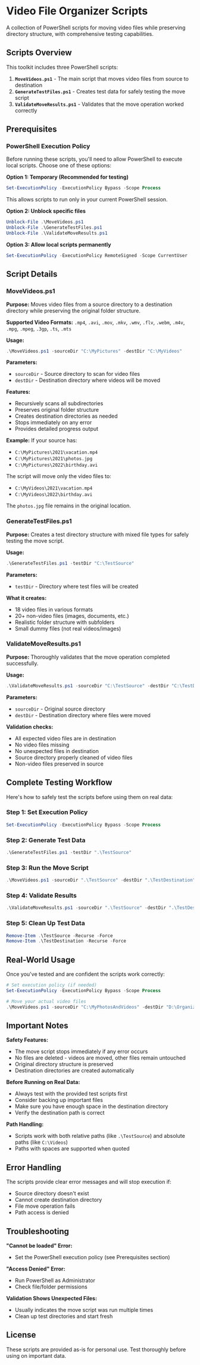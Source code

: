 # Video File Organizer Scripts

A collection of PowerShell scripts for moving video files while preserving directory structure, with comprehensive testing capabilities.

## Scripts Overview

This toolkit includes three PowerShell scripts:

1. **`MoveVideos.ps1`** - The main script that moves video files from source to destination
2. **`GenerateTestFiles.ps1`** - Creates test data for safely testing the move script
3. **`ValidateMoveResults.ps1`** - Validates that the move operation worked correctly

## Prerequisites

### PowerShell Execution Policy

Before running these scripts, you'll need to allow PowerShell to execute local scripts. Choose one of these options:

**Option 1: Temporary (Recommended for testing)**
```powershell
Set-ExecutionPolicy -ExecutionPolicy Bypass -Scope Process
```
This allows scripts to run only in your current PowerShell session.

**Option 2: Unblock specific files**
```powershell
Unblock-File .\MoveVideos.ps1
Unblock-File .\GenerateTestFiles.ps1
Unblock-File .\ValidateMoveResults.ps1
```

**Option 3: Allow local scripts permanently**
```powershell
Set-ExecutionPolicy -ExecutionPolicy RemoteSigned -Scope CurrentUser
```

## Script Details

### MoveVideos.ps1

**Purpose:** Moves video files from a source directory to a destination directory while preserving the original folder structure.

**Supported Video Formats:** 
`.mp4`, `.avi`, `.mov`, `.mkv`, `.wmv`, `.flv`, `.webm`, `.m4v`, `.mpg`, `.mpeg`, `.3gp`, `.ts`, `.mts`

**Usage:**
```powershell
.\MoveVideos.ps1 -sourceDir "C:\MyPictures" -destDir "C:\MyVideos"
```

**Parameters:**
- `sourceDir` - Source directory to scan for video files
- `destDir` - Destination directory where videos will be moved

**Features:**
- Recursively scans all subdirectories
- Preserves original folder structure
- Creates destination directories as needed
- Stops immediately on any error
- Provides detailed progress output

**Example:**
If your source has:
- `C:\MyPictures\2021\vacation.mp4`
- `C:\MyPictures\2021\photos.jpg`
- `C:\MyPictures\2022\birthday.avi`

The script will move only the video files to:
- `C:\MyVideos\2021\vacation.mp4`
- `C:\MyVideos\2022\birthday.avi`

The `photos.jpg` file remains in the original location.

### GenerateTestFiles.ps1

**Purpose:** Creates a test directory structure with mixed file types for safely testing the move script.

**Usage:**
```powershell
.\GenerateTestFiles.ps1 -testDir "C:\TestSource"
```

**Parameters:**
- `testDir` - Directory where test files will be created

**What it creates:**
- 18 video files in various formats
- 20+ non-video files (images, documents, etc.)
- Realistic folder structure with subfolders
- Small dummy files (not real videos/images)

### ValidateMoveResults.ps1

**Purpose:** Thoroughly validates that the move operation completed successfully.

**Usage:**
```powershell
.\ValidateMoveResults.ps1 -sourceDir "C:\TestSource" -destDir "C:\TestDestination"
```

**Parameters:**
- `sourceDir` - Original source directory
- `destDir` - Destination directory where files were moved

**Validation checks:**
- All expected video files are in destination
- No video files missing
- No unexpected files in destination
- Source directory properly cleaned of video files
- Non-video files preserved in source

## Complete Testing Workflow

Here's how to safely test the scripts before using them on real data:

### Step 1: Set Execution Policy
```powershell
Set-ExecutionPolicy -ExecutionPolicy Bypass -Scope Process
```

### Step 2: Generate Test Data
```powershell
.\GenerateTestFiles.ps1 -testDir ".\TestSource"
```

### Step 3: Run the Move Script
```powershell
.\MoveVideos.ps1 -sourceDir ".\TestSource" -destDir ".\TestDestination"
```

### Step 4: Validate Results
```powershell
.\ValidateMoveResults.ps1 -sourceDir ".\TestSource" -destDir ".\TestDestination"
```

### Step 5: Clean Up Test Data
```powershell
Remove-Item .\TestSource -Recurse -Force
Remove-Item .\TestDestination -Recurse -Force
```

## Real-World Usage

Once you've tested and are confident the scripts work correctly:

```powershell
# Set execution policy (if needed)
Set-ExecutionPolicy -ExecutionPolicy Bypass -Scope Process

# Move your actual video files
.\MoveVideos.ps1 -sourceDir "C:\MyPhotosAndVideos" -destDir "D:\OrganizedVideos"
```

## Important Notes

**Safety Features:**
- The move script stops immediately if any error occurs
- No files are deleted - videos are moved, other files remain untouched
- Original directory structure is preserved
- Destination directories are created automatically

**Before Running on Real Data:**
- Always test with the provided test scripts first
- Consider backing up important files
- Make sure you have enough space in the destination directory
- Verify the destination path is correct

**Path Handling:**
- Scripts work with both relative paths (like `.\TestSource`) and absolute paths (like `C:\Videos`)
- Paths with spaces are supported when quoted

## Error Handling

The scripts provide clear error messages and will stop execution if:
- Source directory doesn't exist
- Cannot create destination directory
- File move operation fails
- Path access is denied

## Troubleshooting

**"Cannot be loaded" Error:**
- Set the PowerShell execution policy (see Prerequisites section)

**"Access Denied" Error:**
- Run PowerShell as Administrator
- Check file/folder permissions

**Validation Shows Unexpected Files:**
- Usually indicates the move script was run multiple times
- Clean up test directories and start fresh

## License

These scripts are provided as-is for personal use. Test thoroughly before using on important data.